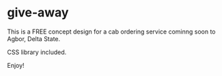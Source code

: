 # give-away
This is a FREE concept design for a cab ordering service cominng soon to Agbor, Delta State. 

CSS library included.

Enjoy!
